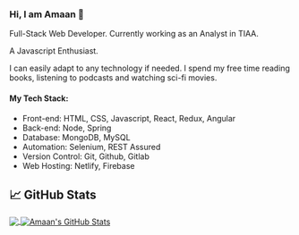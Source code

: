 ### Hi, I am Amaan 👋

Full-Stack Web Developer. Currently working as an Analyst in TIAA.

A Javascript Enthusiast.

I can easily adapt to any technology if needed. I spend my free time reading books, listening to podcasts and watching sci-fi movies.

#### My Tech Stack:

- Front-end: HTML, CSS, Javascript, React, Redux, Angular
- Back-end: Node, Spring
- Database: MongoDB, MySQL
- Automation: Selenium, REST Assured
- Version Control: Git, Github, Gitlab
- Web Hosting: Netlify, Firebase

## &#x1f4c8; GitHub Stats

<a href="https://github.com/Amaan56/Amaan56/">
  <img align="center" src="https://github-readme-stats.vercel.app/api/top-langs/?username=Amaan56&title_color=ffffff&text_color=c9cacc&icon_color=2bbc8a&bg_color=1d1f21" />
</a>
<a href="https://github.com/Amaan56/Amaan56/">
  <img align="center" src="https://github-readme-stats.vercel.app/api?username=Amaan56&show_icons=true&line_height=27&count_private=true&title_color=ffffff&text_color=c9cacc&icon_color=2bbc8a&bg_color=1d1f21" alt="Amaan's GitHub Stats" />
</a>
